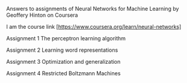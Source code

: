 
Answers to assignments of Neural Networks for Machine Learning by Geoffery Hinton on Coursera

I am the course link [https://www.coursera.org/learn/neural-networks]

Assignment 1
The perceptron learning algorithm

Assignment 2
Learning word representations

Assignment 3
Optimization and generalization

Assignment 4
Restricted Boltzmann Machines
